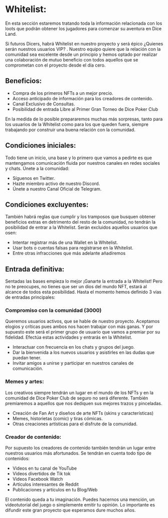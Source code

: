 # Whitelist:
En esta sección estaremos tratando toda la información relacionada con los loots que podrán obtener los jugadores para comenzar su aventura en Dice Land.

Si futuros Dicers, habrá Whitelist en nuestro proyecto y será épico ¿Quienes serán nuestros usuarios VIP? . Nuestro equipo quiere que la relación con la comunidad sea excelente desde un principio y hemos optado por realizar una colaboración de mutuo beneficio con todos aquellos que se comprometan con el proyecto desde el día cero.

## Beneficios:

- Compra de los primeros NFTs a un mejor precio.
- Acceso anticipado de información para los creadores de contenido.
- Canal Exclusivo de Consultas.
- Posibilidad de entrada Libre al Primer Gran Torneo de Dice Poker Club

En la medida de lo posible prepararemos muchas más sorpresas, tanto para los usuarios de la Whitelist como para los que queden fuera, siempre trabajando por construir una buena relación con la comunidad. 

## Condiciones iniciales:

Todo tiene un inicio, una base y lo primero que vamos a pedirte es que mantengamos comunicación fluida por nuestros canales en redes sociales y chats. Únete a la comunidad:

- Síguenos en Twitter.
- Hazte miembro activo de nuestro Discord.
- Únete a nuestro Canal Oficial de Telegram.

## Condiciones excluyentes:

También habrá reglas que cumplir y los tramposos que busquen obtener beneficios extras en detrimento del resto de la comunidad, no tendrán la posibilidad de entrar a la Whitelist. Serán excluidos aquellos usuarios que osen:

- Intentar registrar más de una Wallet en la Whitelist.
- Usar bots o cuentas falsas para registrarse en la Whitelist.
- Entre otras infracciones que más adelante añadiremos

## Entrada definitiva:

Sentadas las bases empieza lo mejor ¡Ganarte la entrada a la Whitelist! Pero no te preocupes, no tienes que ser un dios del mundo NFT, estará al alcance de todos esta posibilidad. Hasta el momento hemos definido 3 vías de entradas principales:

### Compromiso con la comunidad (3000)

Queremos usuarios activos, que se hable de nuestro proyecto. Aceptamos elogios y críticas pues ambos nos hacen trabajar con más ganas. Y por supuesto este será el primer grupo de usuario que vamos a premiar por su fidelidad. Efectúa estas actividades y entrarás en la Whitelist.

- Interactuar con frecuencia en los chats y grupos del juego.
- Dar la bienvenida a los nuevos usuarios y asistirles en las dudas que puedan tener.
- Invitar amigos a unirse y participar en nuestros canales de comunicación.

### Memes y artes:

Los creativos siempre tendrán un lugar en el mundo de los NFTs y en la comunidad de Dice Poker Club de seguro no será diferente. También premiaremos a aquellos que nos dediquen sus mejores trazos y pinceladas. 

- Creación de Fan Art y diseños de arte NFTs (skins y características)
- Memes, historietas (comic) y tiras cómicas.
- Otras creaciones artísticas para el disfrute de la comunidad.

### Creador de contenido:

Por supuesto los creadores de contenido también tendrán un lugar entre nuestros usuarios más  afortunados. Se tendrán en cuenta todo tipo de contenidos:

- Videos en tu canal de YouTube
- Videos divertidos de Tik tok
- Videos Facebook Watch
- Artículos interesantes de Reddit
- Publicaciones y artículos en tu Blog/Web

El contenido queda a tu imaginación. Puedes hacernos una mención, un videotutorial del juego o simplemente emitir tu opinión. Lo importante es difundir este gran proyecto que esperamos dure muchos años.